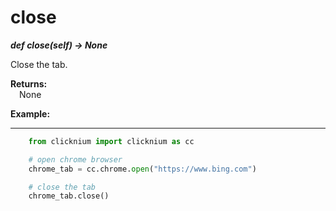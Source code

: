 # close

***def close(self) -> None***  

Close the tab.

**Returns:**  
    &emsp;None

**Example:**
***
```python
    from clicknium import clicknium as cc

    # open chrome browser
    chrome_tab = cc.chrome.open("https://www.bing.com")

    # close the tab
    chrome_tab.close()

```
